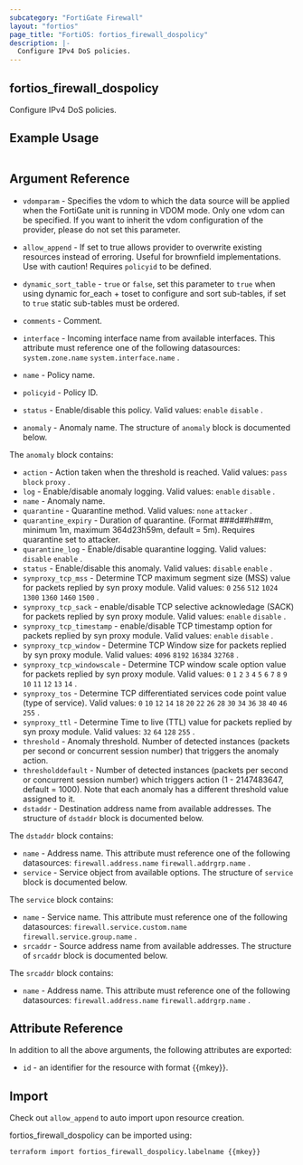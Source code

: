 ```yaml
---
subcategory: "FortiGate Firewall"
layout: "fortios"
page_title: "FortiOS: fortios_firewall_dospolicy"
description: |-
  Configure IPv4 DoS policies.
---
```


## fortios_firewall_dospolicy
Configure IPv4 DoS policies.

## Example Usage

```hcl

```

## Argument Reference
* `vdomparam` - Specifies the vdom to which the data source will be applied when the FortiGate unit is running in VDOM mode. Only one vdom can be specified. If you want to inherit the vdom configuration of the provider, please do not set this parameter.
* `allow_append` - If set to true allows provider to overwrite existing resources instead of erroring. Useful for brownfield implementations. Use with caution! Requires `policyid` to be defined.
* `dynamic_sort_table` - `true` or `false`, set this parameter to `true` when using dynamic for_each + toset to configure and sort sub-tables, if set to `true` static sub-tables must be ordered.

* `comments` - Comment.
* `interface` - Incoming interface name from available interfaces. This attribute must reference one of the following datasources: `system.zone.name` `system.interface.name` .
* `name` - Policy name.
* `policyid` - Policy ID.
* `status` - Enable/disable this policy. Valid values: `enable` `disable` .
* `anomaly` - Anomaly name. The structure of `anomaly` block is documented below.

The `anomaly` block contains:

* `action` - Action taken when the threshold is reached. Valid values: `pass` `block` `proxy` .
* `log` - Enable/disable anomaly logging. Valid values: `enable` `disable` .
* `name` - Anomaly name.
* `quarantine` - Quarantine method. Valid values: `none` `attacker` .
* `quarantine_expiry` - Duration of quarantine. (Format ###d##h##m, minimum 1m, maximum 364d23h59m, default = 5m). Requires quarantine set to attacker.
* `quarantine_log` - Enable/disable quarantine logging. Valid values: `disable` `enable` .
* `status` - Enable/disable this anomaly. Valid values: `disable` `enable` .
* `synproxy_tcp_mss` - Determine TCP maximum segment size (MSS) value for packets replied by syn proxy module. Valid values: `0` `256` `512` `1024` `1300` `1360` `1460` `1500` .
* `synproxy_tcp_sack` - enable/disable TCP selective acknowledage (SACK) for packets replied by syn proxy module. Valid values: `enable` `disable` .
* `synproxy_tcp_timestamp` - enable/disable TCP timestamp option for packets replied by syn proxy module. Valid values: `enable` `disable` .
* `synproxy_tcp_window` - Determine TCP Window size for packets replied by syn proxy module. Valid values: `4096` `8192` `16384` `32768` .
* `synproxy_tcp_windowscale` - Determine TCP window scale option value for packets replied by syn proxy module. Valid values: `0` `1` `2` `3` `4` `5` `6` `7` `8` `9` `10` `11` `12` `13` `14` .
* `synproxy_tos` - Determine TCP differentiated services code point value (type of service). Valid values: `0` `10` `12` `14` `18` `20` `22` `26` `28` `30` `34` `36` `38` `40` `46` `255` .
* `synproxy_ttl` - Determine Time to live (TTL) value for packets replied by syn proxy module. Valid values: `32` `64` `128` `255` .
* `threshold` - Anomaly threshold. Number of detected instances (packets per second or concurrent session number) that triggers the anomaly action.
* `thresholddefault` - Number of detected instances (packets per second or concurrent session number) which triggers action (1 - 2147483647, default = 1000). Note that each anomaly has a different threshold value assigned to it.
* `dstaddr` - Destination address name from available addresses. The structure of `dstaddr` block is documented below.

The `dstaddr` block contains:

* `name` - Address name. This attribute must reference one of the following datasources: `firewall.address.name` `firewall.addrgrp.name` .
* `service` - Service object from available options. The structure of `service` block is documented below.

The `service` block contains:

* `name` - Service name. This attribute must reference one of the following datasources: `firewall.service.custom.name` `firewall.service.group.name` .
* `srcaddr` - Source address name from available addresses. The structure of `srcaddr` block is documented below.

The `srcaddr` block contains:

* `name` - Address name. This attribute must reference one of the following datasources: `firewall.address.name` `firewall.addrgrp.name` .

## Attribute Reference

In addition to all the above arguments, the following attributes are exported:
* `id` - an identifier for the resource with format {{mkey}}.

## Import

Check out `allow_append` to auto import upon resource creation.

fortios_firewall_dospolicy can be imported using:
```sh
terraform import fortios_firewall_dospolicy.labelname {{mkey}}
```
